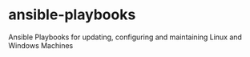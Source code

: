 # ansible-playbooks
Ansible Playbooks for updating, configuring and maintaining Linux and Windows Machines
